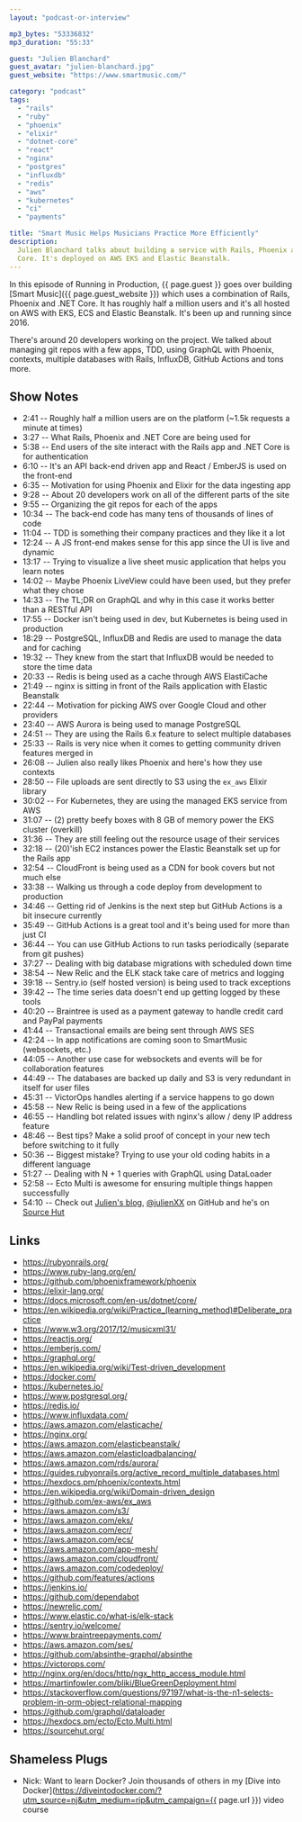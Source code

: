 ```yaml
---
layout: "podcast-or-interview"

mp3_bytes: "53336832"
mp3_duration: "55:33"

guest: "Julien Blanchard"
guest_avatar: "julien-blanchard.jpg"
guest_website: "https://www.smartmusic.com/"

category: "podcast"
tags:
  - "rails"
  - "ruby"
  - "phoenix"
  - "elixir"
  - "dotnet-core"
  - "react"
  - "nginx"
  - "postgres"
  - "influxdb"
  - "redis"
  - "aws"
  - "kubernetes"
  - "ci"
  - "payments"

title: "Smart Music Helps Musicians Practice More Efficiently"
description:
  Julien Blanchard talks about building a service with Rails, Phoenix and .NET
  Core. It's deployed on AWS EKS and Elastic Beanstalk.
---
```


In this episode of Running in Production, {{ page.guest }} goes over building
[Smart Music]({{ page.guest_website }}) which uses a combination of Rails,
Phoenix and .NET Core. It has roughly half a million users and it's all hosted
on AWS with EKS, ECS and Elastic Beanstalk. It's been up and running since
2016.

There's around 20 developers working on the project. We talked about managing
git repos with a few apps, TDD, using GraphQL with Phoenix, contexts, multiple
databases with Rails, InfluxDB, GitHub Actions and tons more.

## Show Notes

- 2:41 -- Roughly half a million users are on the platform (~1.5k requests a minute at times)
- 3:27 -- What Rails, Phoenix and .NET Core are being used for
- 5:38 -- End users of the site interact with the Rails app and .NET Core is for authentication
- 6:10 -- It's an API back-end driven app and React / EmberJS is used on the front-end
- 6:35 -- Motivation for using Phoenix and Elixir for the data ingesting app
- 9:28 -- About 20 developers work on all of the different parts of the site
- 9:55 -- Organizing the git repos for each of the apps
- 10:34 -- The back-end code has many tens of thousands of lines of code
- 11:04 -- TDD is something their company practices and they like it a lot
- 12:24 -- A JS front-end makes sense for this app since the UI is live and dynamic
- 13:17 -- Trying to visualize a live sheet music application that helps you learn notes
- 14:02 -- Maybe Phoenix LiveView could have been used, but they prefer what they chose
- 14:33 -- The TL;DR on GraphQL and why in this case it works better than a RESTful API
- 17:55 -- Docker isn't being used in dev, but Kubernetes is being used in production
- 18:29 -- PostgreSQL, InfluxDB and Redis are used to manage the data and for caching
- 19:32 -- They knew from the start that InfluxDB would be needed to store the time data
- 20:33 -- Redis is being used as a cache through AWS ElastiCache
- 21:49 -- nginx is sitting in front of the Rails application with Elastic Beanstalk
- 22:44 -- Motivation for picking AWS over Google Cloud and other providers
- 23:40 -- AWS Aurora is being used to manage PostgreSQL
- 24:51 -- They are using the Rails 6.x feature to select multiple databases
- 25:33 -- Rails is very nice when it comes to getting community driven features merged in
- 26:08 -- Julien also really likes Phoenix and here's how they use contexts
- 28:50 -- File uploads are sent directly to S3 using the `ex_aws` Elixir library
- 30:02 -- For Kubernetes, they are using the managed EKS service from AWS
- 31:07 -- (2) pretty beefy boxes with 8 GB of memory power the EKS cluster (overkill)
- 31:36 -- They are still feeling out the resource usage of their services
- 32:18 -- (20)'ish EC2 instances power the Elastic Beanstalk set up for the Rails app
- 32:54 -- CloudFront is being used as a CDN for book covers but not much else
- 33:38 -- Walking us through a code deploy from development to production
- 34:46 -- Getting rid of Jenkins is the next step but GitHub Actions is a bit insecure currently
- 35:49 -- GitHub Actions is a great tool and it's being used for more than just CI
- 36:44 -- You can use GitHub Actions to run tasks periodically (separate from git pushes)
- 37:27 -- Dealing with big database migrations with scheduled down time
- 38:54 -- New Relic and the ELK stack take care of metrics and logging
- 39:18 -- Sentry.io (self hosted version) is being used to track exceptions
- 39:42 -- The time series data doesn't end up getting logged by these tools
- 40:20 -- Braintree is used as a payment gateway to handle credit card and PayPal payments
- 41:44 -- Transactional emails are being sent through AWS SES
- 42:24 -- In app notifications are coming soon to SmartMusic (websockets, etc.)
- 44:05 -- Another use case for websockets and events will be for collaboration features
- 44:49 -- The databases are backed up daily and S3 is very redundant in itself for user files
- 45:31 -- VictorOps handles alerting if a service happens to go down
- 45:58 -- New Relic is being used in a few of the applications
- 46:55 -- Handling bot related issues with nginx's allow / deny IP address feature
- 48:46 -- Best tips? Make a solid proof of concept in your new tech before switching to it fully
- 50:36 -- Biggest mistake? Trying to use your old coding habits in a different language
- 51:27 -- Dealing with N + 1 queries with GraphQL using DataLoader 
- 52:58 -- Ecto Multi is awesome for ensuring multiple things happen successfully
- 54:10 -- Check out [Julien's blog](http://julienblanchard.com/), [@julienXX](https://github.com/julienXX) on GitHub and he's on [Source Hut](https://git.sr.ht/~julienxx/)

## Links

- <https://rubyonrails.org/>
- <https://www.ruby-lang.org/en/>
- <https://github.com/phoenixframework/phoenix>
- <https://elixir-lang.org/>
- <https://docs.microsoft.com/en-us/dotnet/core/>
- <https://en.wikipedia.org/wiki/Practice_(learning_method)#Deliberate_practice>
- <https://www.w3.org/2017/12/musicxml31/>
- <https://reactjs.org/>
- <https://emberjs.com/>
- <https://graphql.org/>
- <https://en.wikipedia.org/wiki/Test-driven_development>
- <https://docker.com/>
- <https://kubernetes.io/>
- <https://www.postgresql.org/>
- <https://redis.io/>
- <https://www.influxdata.com/>
- <https://aws.amazon.com/elasticache/>
- <https://nginx.org/>
- <https://aws.amazon.com/elasticbeanstalk/>
- <https://aws.amazon.com/elasticloadbalancing/>
- <https://aws.amazon.com/rds/aurora/>
- <https://guides.rubyonrails.org/active_record_multiple_databases.html>
- <https://hexdocs.pm/phoenix/contexts.html>
- <https://en.wikipedia.org/wiki/Domain-driven_design>
- <https://github.com/ex-aws/ex_aws>
- <https://aws.amazon.com/s3/>
- <https://aws.amazon.com/eks/>
- <https://aws.amazon.com/ecr/>
- <https://aws.amazon.com/ecs/>
- <https://aws.amazon.com/app-mesh/>
- <https://aws.amazon.com/cloudfront/>
- <https://aws.amazon.com/codedeploy/>
- <https://github.com/features/actions>
- <https://jenkins.io/>
- <https://github.com/dependabot>
- <https://newrelic.com/>
- <https://www.elastic.co/what-is/elk-stack>
- <https://sentry.io/welcome/>
- <https://www.braintreepayments.com/>
- <https://aws.amazon.com/ses/>
- <https://github.com/absinthe-graphql/absinthe>
- <https://victorops.com/>
- <http://nginx.org/en/docs/http/ngx_http_access_module.html>
- <https://martinfowler.com/bliki/BlueGreenDeployment.html>
- <https://stackoverflow.com/questions/97197/what-is-the-n1-selects-problem-in-orm-object-relational-mapping>
- <https://github.com/graphql/dataloader>
- <https://hexdocs.pm/ecto/Ecto.Multi.html>
- <https://sourcehut.org/>

## Shameless Plugs

- Nick: Want to learn Docker? Join thousands of others in my
  [Dive into Docker](https://diveintodocker.com/?utm_source=nj&utm_medium=rip&utm_campaign={{ page.url }})
  video course
